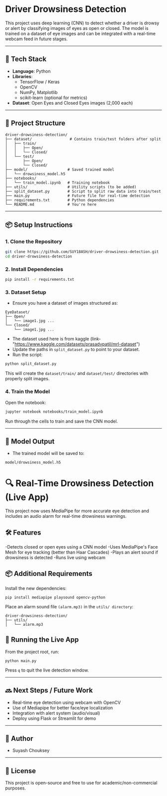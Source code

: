# Driver Drowsiness Detection

This project uses deep learning (CNN) to detect whether a driver is drowsy or alert by classifying images of eyes as open or closed. The model is trained on a dataset of eye images and can be integrated with a real-time webcam feed in future stages.

---

## 🧠 Tech Stack

- **Language**: Python
- **Libraries**:
  - TensorFlow / Keras
  - OpenCV
  - NumPy, Matplotlib
  - scikit-learn (optional for metrics)
- **Dataset**: Open Eyes and Closed Eyes images (2,000 each)

---

## 📁 Project Structure

```
driver-drowsiness-detection/
├── dataset/                 # Contains train/test folders after split
│   ├── train/
│   │   ├── Open/
│   │   └── Closed/
│   └── test/
│       ├── Open/
│       └── Closed/
├── model/                  # Saved trained model
│   └── drowsiness_model.h5
├── notebooks/
│   └── train_model.ipynb   # Training notebook
├── utils/                  # Utility scripts (to be added)
├── split_dataset.py        # Script to split raw data into train/test
├── main.py                 # Future file for real-time detection
├── requirements.txt        # Python dependencies
└── README.md               # You're here
```

---

## 📦 Setup Instructions

### 1. Clone the Repository

```bash
git clone https://github.com/SUY18ASH/driver-drowsiness-detection.git
cd driver-drowsiness-detection
```

### 2. Install Dependencies

```bash
pip install -r requirements.txt
```

### 3. Dataset Setup

- Ensure you have a dataset of images structured as:

```
EyeDataset/
├── Open/
│   └── image1.jpg ...
└── Closed/
    └── image1.jpg ...
```

- The dataset used here is from kaggle (link-"https://www.kaggle.com/datasets/prasadvpatil/mrl-dataset")
- Update the paths in `split_dataset.py` to point to your dataset.
- Run the script:

```bash
python split_dataset.py
```

This will create the `dataset/train/` and `dataset/test/` directories with properly split images.

### 4. Train the Model

Open the notebook:

```bash
jupyter notebook notebooks/train_model.ipynb
```

Run through the cells to train and save the CNN model.

---

## 💾 Model Output

- The trained model will be saved to:

```
model/drowsiness_model.h5
```

# 🔍 Real-Time Drowsiness Detection (Live App)

This project now uses MediaPipe for more accurate eye detection and includes an audio alarm for real-time drowsiness warnings.

## 🛠 Features

-Detects closed or open eyes using a CNN model
-Uses MediaPipe's Face Mesh for eye tracking (better than Haar Cascades)
-Plays an alert sound if drowsiness is detected
-Runs live using webcam

## 📦 Additional Requirements

Install the new dependencies:

```
pip install mediapipe playsound opencv-python
```
Place an alarm sound file `(alarm.mp3)` in the `utils/ directory`:

```
driver-drowsiness-detection/
├── utils/
│   └── alarm.mp3
```

## 🚀 Running the Live App

From the project root, run:

```
python main.py
```

Press `q` to quit the live detection window.

---

## 🔜 Next Steps / Future Work

- Real-time eye detection using webcam with OpenCV
- Use of Mediapipe for better face/eye localization
- Integration with alert system (audio/visual)
- Deploy using Flask or Streamlit for demo

---

## 👤 Author

- Suyash Chouksey

---

## 📜 License

This project is open-source and free to use for academic/non-commercial purposes.

